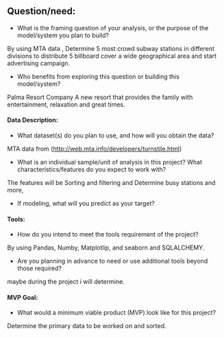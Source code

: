 ## Question/need:

- What is the framing question of your analysis, or the purpose of the model/system you plan to build?

By using MTA data , Determine 5 most crowd subway stations in different divisions  to distribute 5 billboard cover a wide geographical area and start advertising campaign.


- Who benefits from exploring this question or building this model/system?

Palma Resort Company
A new resort that provides the family with entertainment, relaxation and great times.


#### Data Description:

- What dataset(s) do you plan to use, and how will you obtain the data?

MTA data from (http://web.mta.info/developers/turnstile.html)


- What is an individual sample/unit of analysis in this project? What characteristics/features do you expect to work with?

The features will be Sorting and filtering and
Determine busy stations and more,

- If modeling, what will you predict as your target?


#### Tools:

- How do you intend to meet the tools requirement of the project?

By using Pandas, Numby, Matplotlip, and seaborn and SQLALCHEMY.

- Are you planning in advance to need or use additional tools beyond those required?

maybe during the project i will determine.


#### MVP Goal:

- What would a minimum viable product (MVP) look like for this project?

Determine the primary data to be worked on and sorted.
